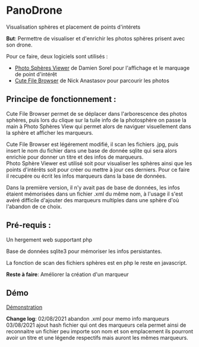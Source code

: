 # PanoDrone
Visualisation sphères et placement de points d'intérets

__But__: Permettre de visualiser et d'enrichir les photos sphères prisent avec son drone.

Pour ce faire, deux logiciels sont utilisés :

- [Photo Sphères Viewer](https://photo-sphere-viewer.js.org/) de Damien Sorel pour l'affichage et le marquage de point d'intérêt
- [Cute File Browser](https://tutorialzine.com/2014/09/cute-file-browser-jquery-ajax-php) de Nick Anastasov pour parcourir les photos

## Principe de fonctionnement : 

Cute File Browser permet de se déplacer dans l'arborescence des photos sphères, puis lors du clique sur la tuile info de la photosphère on passe la main à Photo Sphères View qui permet alors de naviguer visuellement dans la sphère et afficher les marqueurs.  

Cute File Browser est légérement modifié, il scan les fichiers .jpg, puis insert le nom du fichier dans une base de donnée sqlite qui sera alors enrichie pour donner un titre et des infos de marqueurs.  
Photo Sphère Viewer est utilisé soit pour visualiser les sphères ainsi que les points d'intérêts soit pour créer ou mettre à jour ces derniers. Pour ce faire il recupére ou écrit les infos marqueurs dans la base de données.

Dans la première version, il n'y avait pas de base de données, les infos étaient mémorisées dans un fichier .xml du même nom, à l'usage il s'est avéré difficile d'ajouter des marqueurs multiples dans une sphère d'où l'abandon de ce choix. 

## Pré-requis :
Un hergement web supportant php  

Base de données sqlite3 pour mémoriser les infos persistantes.

La fonction de scan des fichiers sphères est en php le reste en javascript.

__Reste à faire__:
Améliorer la création d'un marqueur  

## Démo ##
[Démonstration](http://www.wse.fr/PanoDrone/)

__Change log__:
02/08/2021 abandon .xml pour memo info marqueurs
03/08/2021 ajout hash fichier qui ont des marqueurs cela permet ainsi de reconnaitre un fichier peu importe son nom et son emplacement ils pourront avoir un titre et une légende respectifs mais auront les mêmes marqueurs.
